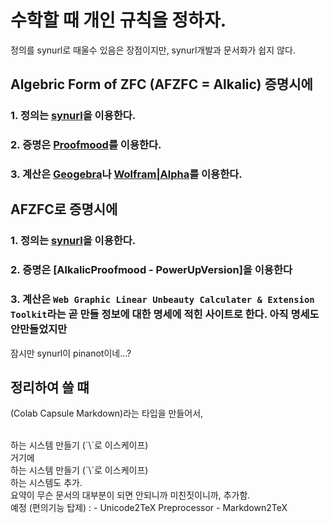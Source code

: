 # 수학할 때 개인 규칙을 정하자.

정의를 synurl로 때울수 있음은 장점이지만, synurl개발과 문서화가 쉽지 않다.

## Algebric Form of ZFC (AFZFC = Alkalic) 증명시에

### 1. 정의는 [synurl](https://pinanot.github.io)을 이용한다.
### 2. 증명은 [Proofmood](https://proofmood.mindconnect.cc/index.php)를 이용한다.
### 3. 계산은 [Geogebra](https://www.geogebra.org)나 [Wolfram|Alpha](https://www.wolframalpha.com)를 이용한다.

## AFZFC로 증명시에

### 1. 정의는 [synurl](https://pinanot.github.io)을 이용한다.
### 2. 증명은 [AlkalicProofmood - PowerUpVersion]을 이용한다
### 3. 계산은 `Web Graphic Linear Unbeauty Calculater & Extension Toolkit`라는 곧 만들 정보에 대한 명세에 적힌 사이트로 한다. 아직 명세도 안만들었지만

잠시만 synurl이 pinanot이네...?

## 정리하여 쓸 떄


(Colab Capsule Markdown)라는 타입을 만들어서,

<br>

<?Conclusion=**요약*>하는 시스템 만들기 (`\<?Conclusion=**요약*>`로 이스케이프)

<br>

거기에

<br>

<?Abstract=**요약*>하는 시스템 만들기 (`\<?Abstract=**요약*>`로 이스케이프)

<br>

하는 시스템도 추가.

<br>

요약이 무슨 문서의 대부분이 되면 안되니까 미친짓이니까, 추가함.

<br>

예정 (편의기능 탑제) :
 - Unicode2TeX Preprocessor
 - Markdown2TeX